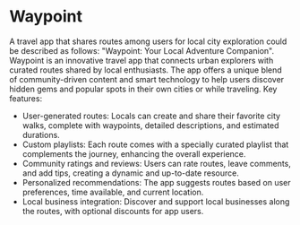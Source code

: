 # Waypoint

A travel app that shares routes among users for local city exploration could be described as follows: "Waypoint: Your Local Adventure Companion". Waypoint is an innovative travel app that connects urban explorers with curated routes shared by local enthusiasts. The app offers a unique blend of community-driven content and smart technology to help users discover hidden gems and popular spots in their own cities or while traveling. Key features:

  * User-generated routes: Locals can create and share their favorite city walks, complete with waypoints, detailed descriptions, and estimated durations.
  * Custom playlists: Each route comes with a specially curated playlist that complements the journey, enhancing the overall experience.
  * Community ratings and reviews: Users can rate routes, leave comments, and add tips, creating a dynamic and up-to-date resource.
  * Personalized recommendations: The app suggests routes based on user preferences, time available, and current location.
  * Local business integration: Discover and support local businesses along the routes, with optional discounts for app users.
